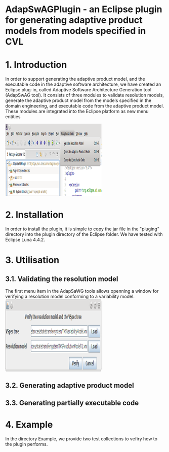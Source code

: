 AdapSwAGPlugin - an Eclipse plugin for generating adaptive product models from models specified in CVL
====================================================================================================

<h1>1. Introduction </h1>

 In order to support generating the adaptive product model, and the executable code in the adaptive software architecture, we have created an Eclipse
plug-in, called Adaptive Software Architecture Generation tool (AdapSwAG
tool). It consists of three modules to validate resolution models, generate the
adaptive product model from the models specified in the domain engineering,
and executable code from the adaptive product model. These modules are integrated into the Eclipse platform as new menu entities

<img src="https://github.com/nthohuynh/AdapSwAGPlugin/blob/master/screenshot/eclipseplugin.png" alt="Mountain View" style="width:304px;height:228px;">

<h1>2. Installation</h1>
In order to install the plugin, it is simple to copy the jar file in the "pluging" directory into the plugin directory of the Eclipse folder. We have tested with Eclipse Luna 4.4.2.
<h1>3. Utilisation</h1>
<h2>3.1. Validating the resolution model </h2> 
The first menu item in the AdapSaWG tools allows openning a window for verifying a resolution model conforming to a variability model. 

<img src="https://github.com/nthohuynh/AdapSwAGPlugin/blob/master/screenshot/eclipseplugin2.png" alt="Mountain View" style="width:304px;height:228px;">

<h2>3.2. Generating adaptive product model </h2> 

<h2>3.3. Generating partially executable code </h2> 


<h1>4. Example</h1>

In the directory Example, we provide two test collections to vefiry how to the plugin performs.


